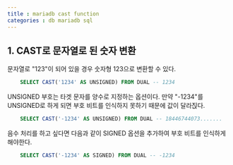 ```yaml
---
title : mariadb cast function
categories : db mariadb sql
---
```


## 1. CAST로 문자열로 된 숫자 변환
문자열로 "123"이 되어 있을 경우 숫자형 123으로 변환할 수 있다. 
~~~sql
    SELECT CAST('1234' AS UNSIGNED) FROM DUAL -- 1234
~~~
UNSIGNED 부호는 타겟 문자를 양수로 지정하는 옵션이다.
만약 "-1234"를 UNSIGNED로 하게 되면 부호 비트를 인식하지 못하기 때문에 값이 달라짅다. 

~~~sql
    SELECT CAST('-1234' AS UNSIGNED) FROM DUAL -- 18446744073.......
~~~

음수 처리를 하고 싶다면 다음과 같이 SIGNED 옵션을 추가하여 부호 비트를 인식하게 해야한다.
~~~sql
    SELECT CAST('-1234' AS SIGNED) FROM DUAL -- -1234
~~~



